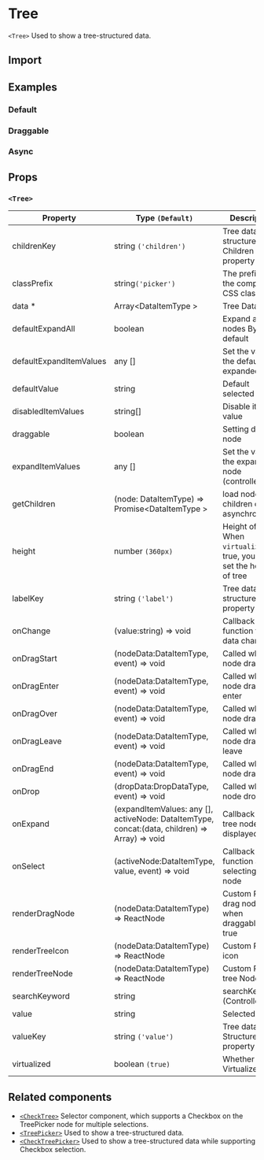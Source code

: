 # Tree

`<Tree>` Used to show a tree-structured data.

## Import

<!--{include:(components/tree/fragments/import.md)}-->

## Examples

### Default

<!--{include:`basic.md`}-->

### Draggable

<!--{include:`draggable.md`}-->

### Async

<!--{include:`async.md`}-->

## Props

<!--{include:(_common/types/data-item-type.md)}-->
<!--{include:(components/tree/fragments/drop-data-type.md)}-->

### `<Tree>`

| Property                | Type `(Default)`                                                                               | Description                                                               |
| ----------------------- | ---------------------------------------------------------------------------------------------- | ------------------------------------------------------------------------- |
| childrenKey             | string `('children')`                                                                          | Tree data structure Children property name                                |
| classPrefix             | string`('picker')`                                                                             | The prefix of the component CSS class                                     |
| data \*                 | Array&lt;DataItemType &gt;                                                                     | Tree Data                                                                 |
| defaultExpandAll        | boolean                                                                                        | Expand all nodes By default                                               |
| defaultExpandItemValues | any []                                                                                         | Set the value of the default expanded node                                |
| defaultValue            | string                                                                                         | Default selected Value                                                    |
| disabledItemValues      | string[]                                                                                       | Disable item by value                                                     |
| draggable               | boolean                                                                                        | Setting drag node                                                         |
| expandItemValues        | any []                                                                                         | Set the value of the expanded node (controlled)                           |
| getChildren             | (node: DataItemType) => Promise&lt;DataItemType &gt;                                           | load node children data asynchronously                                    |
| height                  | number `(360px)`                                                                               | Height of tree. When `virtualize` is true, you can set the height of tree |
| labelKey                | string `('label')`                                                                             | Tree data structure Label property name                                   |
| onChange                | (value:string) => void                                                                         | Callback function for data change                                         |
| onDragStart             | (nodeData:DataItemType, event) => void                                                         | Called when node drag start                                               |
| onDragEnter             | (nodeData:DataItemType, event) => void                                                         | Called when node drag enter                                               |
| onDragOver              | (nodeData:DataItemType, event) => void                                                         | Called when node drag over                                                |
| onDragLeave             | (nodeData:DataItemType, event) => void                                                         | Called when node drag leave                                               |
| onDragEnd               | (nodeData:DataItemType, event) => void                                                         | Called when node drag end                                                 |
| onDrop                  | (dropData:DropDataType, event) => void                                                         | Called when node drop                                                     |
| onExpand                | (expandItemValues: any [], activeNode: DataItemType, concat:(data, children) => Array) => void | Callback When tree node is displayed                                      |
| onSelect                | (activeNode:DataItemType, value, event) => void                                                | Callback function after selecting tree node                               |
| renderDragNode          | (nodeData:DataItemType) => ReactNode                                                           | Custom Render drag node when draggable is true                            |
| renderTreeIcon          | (nodeData:DataItemType) => ReactNode                                                           | Custom Render icon                                                        |
| renderTreeNode          | (nodeData:DataItemType) => ReactNode                                                           | Custom Render tree Node                                                   |
| searchKeyword           | string                                                                                         | searchKeyword (Controlled)                                                |
| value                   | string                                                                                         | Selected value                                                            |
| valueKey                | string `('value')`                                                                             | Tree data Structure Value property name                                   |
| virtualized             | boolean `(true)`                                                                               | Whether using Virtualized List                                            |

## Related components

- [`<CheckTree>`](./check-tree) Selector component, which supports a Checkbox on the TreePicker node for multiple selections.
- [`<TreePicker>`](./tree-picker) Used to show a tree-structured data.
- [`<CheckTreePicker>`](./check-tree-picker) Used to show a tree-structured data while supporting Checkbox selection.
